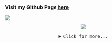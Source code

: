 ### Visit my Github Page [here](https://imtrinity94.github.io)
![](https://komarev.com/ghpvc/?username=imtrinity94&color=green)
<p align="center">
<img src="https://user-images.githubusercontent.com/7029361/120767180-94c96880-c538-11eb-8578-7bced50cc64f.png">
  </p>

<details>
  <summary align="center"><samp>Click for more...</samp></summary>
  
  ## Hi there 👋

- 🔭 I’m currently working on VMware Private Cloud
- 👯 I’m looking to collaborate on vRealize Orchestrator JS code development
- 💬 Ask me about vRealize Orchestrator
- ⚡ Interests: [Chess](https://lichess.org/@/imtrinity94/perf/blitz) 

## Let's connect

[![Linkedin](https://img.shields.io/badge/LinkedIn-0077B5?style=for-the-badge&logo=linkedin&logoColor=white)](https://www.linkedin.com/in/mayankgoyal1994)
[![Gmail](https://img.shields.io/badge/Gmail-D14836?style=for-the-badge&logo=gmail&logoColor=white)](mailto:imtrinity94@gmail.com)
[![Instagram](https://img.shields.io/badge/Instagram-E4405F?style=for-the-badge&logo=instagram&logoColor=white)](https://instagram.com/imtrinity94)
[![Soundcloud](https://img.shields.io/badge/SoundCloud-FF3300?style=for-the-badge&logo=soundcloud&logoColor=white)](http://soundcloud.com/imtrinity94)
[![Twitter](https://img.shields.io/badge/Twitter-1DA1F2?style=for-the-badge&logo=twitter&logoColor=white)](https://twitter.com/imtrinity94)

### Languages

[![JavaScript](https://img.shields.io/badge/JavaScript-F7DF1E?style=for-the-badge&logo=javascript&logoColor=black)](https://github.com/imtrinity94)
[![Python](https://img.shields.io/badge/Python-14354C?style=for-the-badge&logo=python&logoColor=white)](https://github.com/imtrinity94)
[![Shell](https://img.shields.io/badge/Shell_Script-121011?style=for-the-badge&logo=gnu-bash&logoColor=white)](https://github.com/imtrinity94)
[![Powershell](https://img.shields.io/badge/PowerShell-5391FE?style=for-the-badge&logo=PowerShell&logoColor=white)](https://github.com/imtrinity94)
  
### My Github Stats  
[![imtrinity94's GitHub stats](https://github-readme-stats.vercel.app/api?username=imtrinity94)](https://github.com/anuraghazra/github-readme-stats)



</details>

